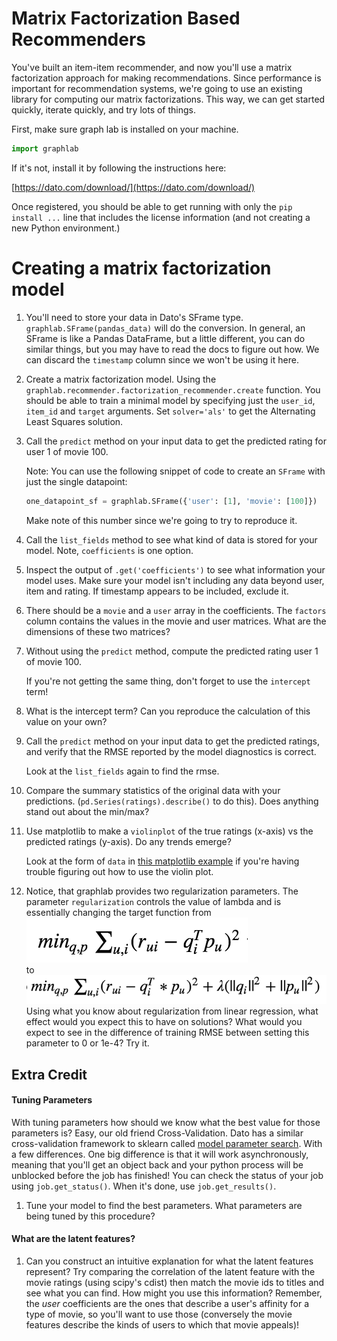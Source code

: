 # Matrix Factorization Based Recommenders

You've built an item-item recommender, and now you'll use a matrix factorization approach for making
recommendations. Since performance is important for recommendation systems, we're going to use an existing library for
computing our matrix factorizations. This way, we can get started quickly, iterate quickly, and try lots of things.

First, make sure graph lab is installed on your machine.

```python
import graphlab
```

If it's not, install it by following the instructions here:

[https://dato.com/download/](https://dato.com/download/)

Once registered, you should be able to get running with only the `pip install ...` line that includes the license information (and not creating a new Python environment.)

# Creating a matrix factorization model

1. You'll need to store your data in Dato's SFrame type. `graphlab.SFrame(pandas_data)` will do the conversion. In general, an SFrame is like a Pandas DataFrame, but a little different, you can do similar things, but you may have to read the docs to figure out how. We can discard the `timestamp` column since we won't be using it here.

1. Create a matrix factorization model. Using the `graphlab.recommender.factorization_recommender.create` function. You should be able to train a minimal model by specifying just the `user_id`, `item_id` and `target` arguments. Set `solver='als'` to get the Alternating Least Squares solution.

1. Call the `predict` method on your input data to get the predicted rating for user 1 of movie 100.

    Note: You can use the following snippet of code to create an `SFrame` with just the single datapoint:

    ```python
    one_datapoint_sf = graphlab.SFrame({'user': [1], 'movie': [100]})
    ```

    Make note of this number since we're going to try to reproduce it.

1. Call the `list_fields` method to see what kind of data is stored for your model. Note, `coefficients` is one option.

1. Inspect the output of `.get('coefficients')` to see what information your model uses. Make sure your model isn't including any data beyond user, item and rating. If timestamp appears to be included, exclude it.

1. There should be a `movie` and a `user` array in the coefficients. The `factors` column contains the values in the movie and user matrices. What are the dimensions of these two matrices?

1. Without using the `predict` method, compute the predicted rating user 1 of movie 100.

    If you're not getting the same thing, don't forget to use the `intercept` term!

1. What is the intercept term? Can you reproduce the calculation of this value on your own?

1. Call the `predict` method on your input data to get the predicted ratings, and verify that the RMSE reported by the model diagnostics is correct.

    Look at the `list_fields` again to find the rmse.

1. Compare the summary statistics of the original data with your predictions. (`pd.Series(ratings).describe()` to do this). Does anything stand out about the min/max?

1. Use matplotlib to make a `violinplot` of the true ratings (x-axis) vs the predicted ratings (y-axis). Do any trends emerge?

    Look at the form of `data` in [this matplotlib example](http://matplotlib.org/examples/statistics/violinplot_demo.html) if you're having trouble figuring out how to use the violin plot.

1. Notice, that graphlab provides two regularization parameters. The parameter `regularization` controls the value of lambda and is essentially changing the target function from <br>
![ALS Objective](images/als_objective.png) <br>
to <br>
![Regularized Objective](images/reg_als_objective.png) <br>
Using what you know about regularization from linear regression, what effect would you expect this to have on solutions? What would you expect to see in the difference of training RMSE between setting this parameter to 0 or 1e-4? Try it.

## Extra Credit

#### Tuning Parameters

With tuning parameters how should we know what the best value for those parameters is? Easy, our old friend Cross-Validation. Dato has a similar cross-validation framework to sklearn called [model parameter search](https://dato.com/learn/userguide/model_parameter_search/introduction.html). With a few differences. One big difference is that it will work asynchronously, meaning that you'll get an object back and your python process will be unblocked before the job has finished! You can check the status of your job using `job.get_status()`. When it's done, use `job.get_results()`.

1. Tune your model to find the best parameters. What parameters are being tuned by this procedure?

#### What are the latent features?

1. Can you construct an intuitive explanation for what the latent features represent? Try comparing the correlation of the latent feature with the movie ratings (using scipy's cdist) then match the movie ids to titles and see what you can find. How might you use this information? Remember, the _user_ coefficients are the ones that describe a user's affinity for a type of movie, so you'll want to use those (conversely the movie features describe the kinds of users to which that movie appeals)!
